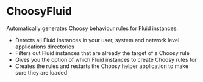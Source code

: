 # ChoosyFluid

Automatically generates Choosy behaviour rules for Fluid instances.

* Detects all Fluid instances in your user, system and network level applications directories
* Filters out Fluid instances that are already the target of a Choosy rule
* Gives you the option of which Fluid instances to create Choosy rules for
* Creates the rules and restarts the Choosy helper application to make sure they are loaded

